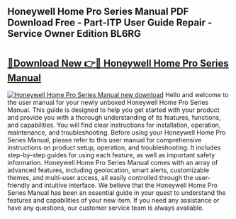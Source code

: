 ## Honeywell Home Pro Series Manual PDF Download Free - Part-ITP User Guide Repair - Service Owner Edition BL6RG

# <h2><a href="http://bc39229.oget.top/?id=Honeywell+Home+Pro+Series+Manual">🔗Download New 👉🔴 Honeywell Home Pro Series Manual</a></h2>

[![Honeywell Home Pro Series Manual new download](https://i.imgur.com/5g1atiW.png)](http://bc39229.oget.top/?id=Honeywell+Home+Pro+Series+Manual)
Hello and welcome to the user manual for your newly unboxed Honeywell Home Pro Series Manual. This guide is designed to help you get started with your product and provide you with a thorough understanding of its features, functions, and capabilities. You will find clear instructions for installation, operation, maintenance, and troubleshooting. Before using your Honeywell Home Pro Series Manual, please refer to this user manual for comprehensive instructions on product setup, operation, and troubleshooting. It includes step-by-step guides for using each feature, as well as important safety information. Honeywell Home Pro Series Manual comes with an array of advanced features, including geolocation, smart alerts, customizable themes, and multi-user access, all easily controlled through the user-friendly and intuitive interface. We believe that the Honeywell Home Pro Series Manual has been an essential guide in your quest to understand the features and capabilities of your new item. If you need any assistance or have any questions, our customer service team is always available.
